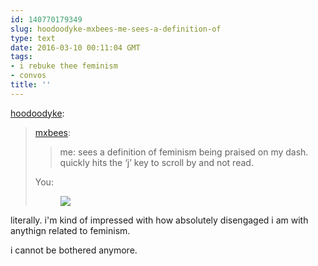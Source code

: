 ```yaml
---
id: 140770179349
slug: hoodoodyke-mxbees-me-sees-a-definition-of
type: text
date: 2016-03-10 00:11:04 GMT
tags:
- i rebuke thee feminism
- convos
title: ''
---
```

<p><a class="tumblr_blog" href="http://hoodoodyke.tumblr.com/post/140768670949">hoodoodyke</a>:</p>
<blockquote>
<p><a class="tumblr_blog" href="http://mxbees.tumblr.com/post/140767182859">mxbees</a>:</p>
<blockquote>
<p>me: sees a definition of feminism being praised on my dash. quickly hits the ‘j’ key to scroll by and not read.</p>
</blockquote>
<p>You:</p>

<p><figure class="tmblr-full" data-orig-height="280" data-orig-width="500"><img src="https://56.media.tumblr.com/37e6c320e25148b6ced0e49e27821465/tumblr_inline_o3spncE3FD1qfzb2v_540.jpg" data-orig-height="280" data-orig-width="500"></figure></p>
</blockquote>

literally. i'm kind of impressed with how absolutely disengaged i am with anythign related to feminism.

i cannot be bothered anymore.